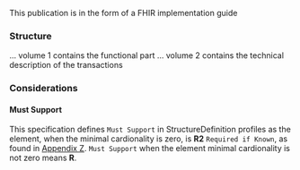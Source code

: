  
This publication is in the form of a FHIR implementation guide 


### Structure

... volume 1 contains the functional part
... volume 2 contains the technical description of the transactions


### Considerations 

#### Must Support

This specification defines `Must Support` in StructureDefinition profiles as the element, when the minimal cardionality is zero, is **R2** `Required if Known`, as found in [Appendix Z](http://profiles.ihe.net/ITI/TF/Volume2/ch-Z.html#z.10-profiling-conventions-for-constraints-on-fhir). `Must Support` when the element minimal cardionality is not zero means **R**.
